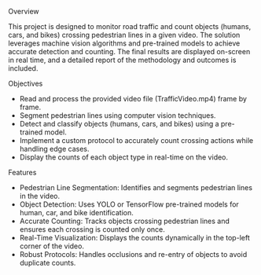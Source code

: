 Overview

This project is designed to monitor road traffic and count objects (humans, cars, and bikes) crossing pedestrian lines in a given video. The solution leverages machine vision algorithms and pre-trained models to achieve accurate detection and counting. The final results are displayed on-screen in real time, and a detailed report of the methodology and outcomes is included.

Objectives
- Read and process the provided video file (TrafficVideo.mp4) frame by frame.
- Segment pedestrian lines using computer vision techniques.
- Detect and classify objects (humans, cars, and bikes) using a pre-trained model.
- Implement a custom protocol to accurately count crossing actions while handling edge cases.
- Display the counts of each object type in real-time on the video.

Features
- Pedestrian Line Segmentation: Identifies and segments pedestrian lines in the video.
- Object Detection: Uses YOLO or TensorFlow pre-trained models for human, car, and bike identification.
- Accurate Counting: Tracks objects crossing pedestrian lines and ensures each crossing is counted only once.
- Real-Time Visualization: Displays the counts dynamically in the top-left corner of the video.
- Robust Protocols: Handles occlusions and re-entry of objects to avoid duplicate counts.
